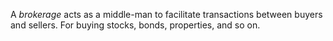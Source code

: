 A *brokerage* acts as a middle-man to facilitate transactions between buyers and sellers. For buying stocks, bonds, properties, and so on. 